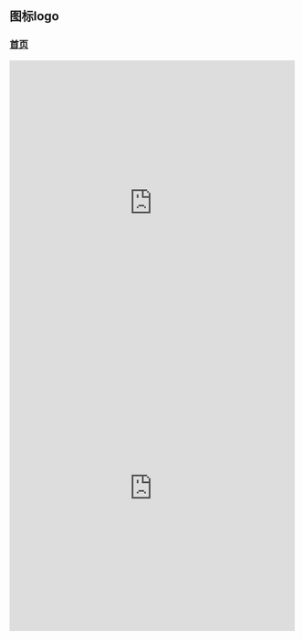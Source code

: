 ## 图标logo

### [首页](/)

<link rel="stylesheet" href="css/base.css">

<iframe width="500" height="500" src="https://v.qq.com/txp/iframe/player.html?vid=w3253jyto1z" frameborder="0" allowFullScreen="true"></iframe>

<iframe width="500" height="500" src='https://player.youku.com/embed/XNTE3MTAxMTUzNg==' frameborder="0" allowFullScreen="true"></iframe>